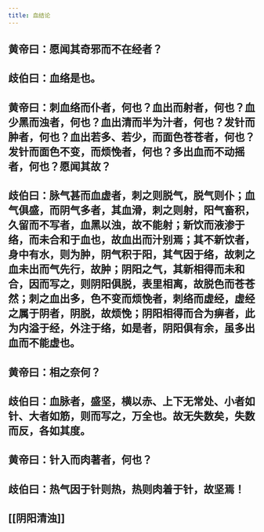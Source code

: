 ```yaml
---
title: 血结论
---
```


## 黄帝曰：愿闻其奇邪而不在经者？
## 歧伯曰：血络是也。
## 黄帝曰：刺血络而仆者，何也？血出而射者，何也？血少黑而浊者，何也？血出清而半为汁者，何也？发针而肿者，何也？血出若多、若少，而面色苍苍者，何也？发针而面色不变，而烦悗者，何也？多出血而不动摇者，何也？愿闻其故？
## 歧伯曰：脉气甚而血虚者，刺之则脱气，脱气则仆；血气俱盛，而阴气多者，其血滑，刺之则射，阳气畜积，久留而不写者，血黑以浊，故不能射；新饮而液渗于络，而未合和于血也，故血出而汁别焉；其不新饮者，身中有水，则为肿，阴气积于阳，其气因于络，故刺之血未出而气先行，故肿；阴阳之气，其新相得而未和合，因而写之，则阴阳俱脱，表里相离，故脱色而苍苍然；刺之血出多，色不变而烦悗者，刺络而虚经，虚经之属于阴者，阴脱，故烦悗；阴阳相得而合为痹者，此为内溢于经，外注于络，如是者，阴阳俱有余，虽多出血而不能虚也。
## 黄帝曰：相之奈何？
## 歧伯曰：血脉者，盛坚，横以赤、上下无常处、小者如针、大者如筋，则而写之，万全也。故无失数矣，失数而反，各如其度。
## 黄帝曰：针入而肉著者，何也？
## 歧伯曰：热气因于针则热，热则肉着于针，故坚焉！
## [[阴阳清浊]]
